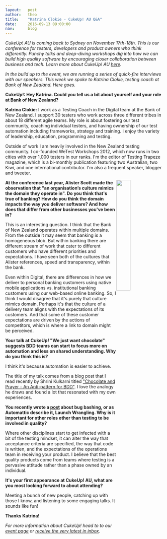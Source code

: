 ```yaml
---
layout:   post
author:   theo
title:    "Katrina Clokie - CukeUp! AU Q&A"
date:     2016-09-13 09:00:00
nav:      blog
---
```



*CukeUp! AU is coming back to Sydney on November 17th-18th. This is our conference for testers, developers and product owners who think differently. Punchy talks and deep-diving workshops dig into how we can build high quality software by encouraging closer collaboration between business and tech. Learn more about CukeUp! AU [here](https://cucumber.io/events/cukeup-au-2016).*

*In the build up to the event, we are running a series of quick-fire interviews with our speakers. This week we spoke to Katrina Clokie, testing coach at Bank of New Zealand. Here goes.* 

**CukeUp!: Hey Katrina. Could you tell us a bit about yourself and your role at Bank of New Zealand?**

**Katrina Clokie:** I work as a Testing Coach in the Digital team at the Bank of New Zealand. I support 30 testers who work across three different tribes in about 18 different agile teams. My role is about fostering our test community, coaching individual testers, and having ownership of our test automation including frameworks, strategy and training. I enjoy the variety of leadership, education, programming and testing.

Outside of work I am heavily involved in the New Zealand testing community. I co-founded WeTest Workshops 2012, which now runs in two cities with over 1,000 testers in our ranks. I'm the editor of Testing Trapeze magazine, which is a bi-monthly publication featuring two Australian, two Kiwi, and one international contributor. I'm also a frequent speaker, blogger and tweeter.

<img src="https://cucumber.io/images/events/cukeup-au-2016/katrina-clokie-square.jpg" style="float:right; width:30%">

**At the conference last year, Alister Scott made the observation that "an organisation’s culture mimics the domain they operate in". Do you think that's true of banking? How do you think the domain impacts the way you deliver software? And how does that differ from other businesses you've been in?**

This is an interesting question. I think that the Bank of New Zealand operates within multiple domains. From the outside it may seem that banking is a homogeneous blob. But within banking there are different stream of work that cater to different customers who have different priorities and expectations. I have seen both of the cultures that Alister references, speed and transparency, within the bank.

Even within Digital, there are differences in how we deliver to personal banking customers using native mobile applications vs. institutional banking customers using our web-based online banking. So, I think I would disagree that it's purely that culture mimics domain. Perhaps it's that the culture of a delivery team aligns with the expectations of its customers. And that some of these customer expectations are driven by the actions of competitors, which is where a link to domain might be perceived.

**Your talk at CukeUp! "We just want chocolate" suggests BDD teams can start to focus more on automation and less on shared understanding. Why do you think this is?**

I think it's because automation is easier to achieve. 

The title of my talk comes from a blog post that I read recently by Shrini Kulkarni titled ["Chocolate and Prayer - An Anti-pattern for BDD"](http://shrinik.blogspot.de/2016/05/chocolate-and-prayer-anti-pattern-for.html). I love the analogy he draws and found a lot that resonated with my own experiences.

**You recently wrote a [post](http://katrinatester.blogspot.de/2016/06/launch-wrangling.html) about bug bashing, or as Automattic describe it, Launch Wrangling. Why is it important for other roles other than testing to be involved in quality?**

Where other disciplines start to get infected with a bit of the testing mindset, it can alter the way that acceptance criteria are specified, the way that code is written, and the expectations of the operations team in receiving your product. I believe that the best quality products come from teams where testing is a pervasive attitude rather than a phase owned by an individual.

**It's your first appearance at CukeUp! AU, what are you most looking forward to about attending?**

Meeting a bunch of new people, catching up with those I know, and listening to some engaging talks. It sounds like fun!


**Thanks Katrina!**

*For more information about CukeUp! head to to our [event page](https://cucumber.io/events/cukeup-au-2016) or [receive the very latest in inbox](https://www.getdrip.com/forms/98708717/submissions/new).* 

